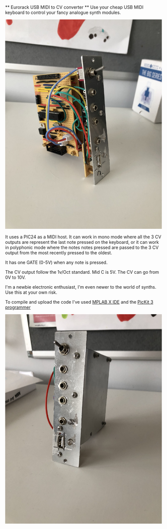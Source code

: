 ** Eurorack USB MIDI to CV converter **
Use your cheap USB MIDI keyboard to control your fancy analogue synth
modules.

![Panel and PCB](https://github.com/soulnafein/midi-to-cv/blob/main/midi-to-cv-1.jpg?raw=true)

It uses a PIC24 as a MIDI host. It can work in mono mode where all the 3
CV outputs are represent the last note pressed on the keyboard, or it
can work in polyphonic mode where the notes notes pressed are passed to
the 3 CV output from the most recently pressed to the oldest.

It has one GATE (0-5V) when any note is pressed.

The CV output follow the 1v/Oct standard. Mid C is 5V. The CV can go
from 0V to 10V.

I'm a newbie electronic enthusiast, I'm even newer to the world of
synths. Use this at your own risk.

To compile and upload the code I've used [MPLAB X IDE](https://www.microchip.com/mplab/mplab-x-ide) and the [PicKit 3
programmer](https://www.microchip.com/Developmenttools/ProductDetails/PG164130)

![Just Panel](https://github.com/soulnafein/midi-to-cv/blob/main/midi-to-cv-2.jpg?raw=true)
